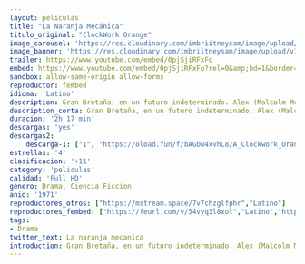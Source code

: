 ```yaml
---
layout: peliculas
title: "La Naranja Mecánica"
titulo_original: "ClockWork Orange"
image_carousel: 'https://res.cloudinary.com/imbriitneysam/image/upload/v1547259401/naranja-poster-min.jpg'
image_banner: 'https://res.cloudinary.com/imbriitneysam/image/upload/v1547259402/naranjabanner-min.jpg'
trailer: https://www.youtube.com/embed/0pjSjiRFxFo
embed: https://www.youtube.com/embed/0pjSjiRFxFo?rel=0&amp;hd=1&border=0&wmode=opaque&enablejsapi=1&modestbranding=1&controls=1&showinfo=1
sandbox: allow-same-origin allow-forms
reproductor: fembed
idioma: 'Latino'
description: Gran Bretaña, en un futuro indeterminado. Alex (Malcolm McDowell) es un joven muy agresivo que tiene dos pasiones, la violencia desaforada y Beethoven. Es el jefe de la banda de los drugos, que dan rienda suelta a sus instintos más salvajes apaleando, violando y aterrorizando a la población. Cuando esa escalada de terror llega hasta el asesinato, Alex es detenido y, en prisión, se someterá voluntariamente a una innovadora experiencia de reeducación que pretende anular drásticamente cualquier atisbo de conducta antisocial.
description_corta: Gran Bretaña, en un futuro indeterminado. Alex (Malcolm McDowell) es un joven muy agresivo que tiene dos pasiones, la violencia desaforada y Beethoven. Es el jefe de la banda de los drugos, que dan rienda suelta a sus instintos más salvajes apaleando, violando y...
duracion: '2h 17 min'
descargas: 'yes'
descargas2:
    descarga-1: ["1", "https://oload.fun/f/bAGbw4xvhL8/A_Clockwork_Orange_1971.720.bdrip.lat.mp4", "https://www.google.com/s2/favicons?domain=openload.co","OpenLoad","https://res.cloudinary.com/imbriitneysam/image/upload/v1541473684/mexico.png", "Latino", "Full HD"]
estrellas: '4'
clasificacion: '+11'
category: 'peliculas'
calidad: 'Full HD'
genero: Drama, Ciencia Ficcion
anio: '1971'
reproductores_otros: ["https://mstream.space/7v7chzglfphr","Latino"]
reproductores_fembed: ["https://feurl.com/v/54vyq3l8xol","Latino","https://pelispng.online/v/mzvk32yn31o","Latino"]
tags:
- Drama
twitter_text: La naranja mecanica
introduction: Gran Bretaña, en un futuro indeterminado. Alex (Malcolm McDowell) es un joven muy agresivo que tiene dos pasiones, la violencia desaforada y Beethoven. Es el jefe de la banda de los drugos, que dan rienda suelta a sus instintos más salvajes apaleando, violando y..
---
```



 







